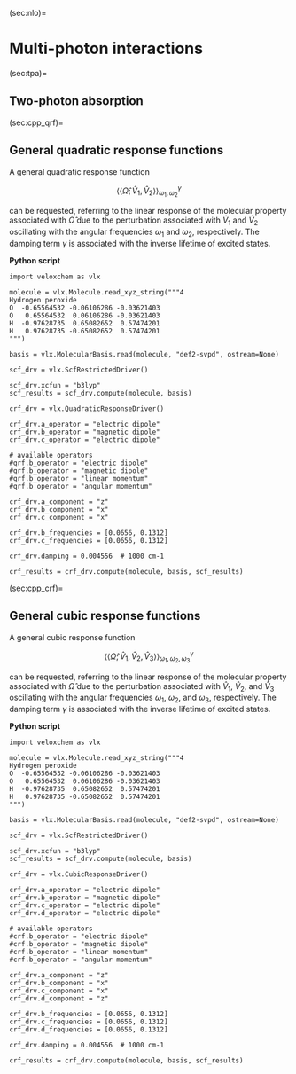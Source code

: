 (sec:nlo)=
# Multi-photon interactions

(sec:tpa)=
## Two-photon absorption

(sec:cpp_qrf)=
## General quadratic response functions

A general quadratic response function

$$
\langle\langle \hat{\Omega}; \hat{V}_1, \hat{V}_2 
\rangle \rangle_{\omega_1, \omega_2}^\gamma
$$

can be requested, referring to the linear response of the molecular property associated with $\hat{\Omega}$ due to the perturbation associated with $\hat{V}_1$ and $\hat{V}_2$ oscillating with the angular frequencies $\omega_1$ and $\omega_2$, respectively. The damping term $\gamma$ is associated with the inverse lifetime of excited states.

**Python script**

```
import veloxchem as vlx

molecule = vlx.Molecule.read_xyz_string("""4
Hydrogen peroxide
O  -0.65564532 -0.06106286 -0.03621403
O   0.65564532  0.06106286 -0.03621403
H  -0.97628735  0.65082652  0.57474201
H   0.97628735 -0.65082652  0.57474201
""")

basis = vlx.MolecularBasis.read(molecule, "def2-svpd", ostream=None)

scf_drv = vlx.ScfRestrictedDriver()

scf_drv.xcfun = "b3lyp"
scf_results = scf_drv.compute(molecule, basis)

crf_drv = vlx.QuadraticResponseDriver()

crf_drv.a_operator = "electric dipole"
crf_drv.b_operator = "magnetic dipole"
crf_drv.c_operator = "electric dipole"

# available operators
#qrf.b_operator = "electric dipole"
#qrf.b_operator = "magnetic dipole"
#qrf.b_operator = "linear momentum"
#qrf.b_operator = "angular momentum"

crf_drv.a_component = "z"
crf_drv.b_component = "x"
crf_drv.c_component = "x"

crf_drv.b_frequencies = [0.0656, 0.1312]
crf_drv.c_frequencies = [0.0656, 0.1312]

crf_drv.damping = 0.004556  # 1000 cm-1

crf_results = crf_drv.compute(molecule, basis, scf_results)
```

(sec:cpp_crf)=
## General cubic response functions

A general cubic response function

$$
\langle\langle \hat{\Omega}; \hat{V}_1, \hat{V}_2, \hat{V}_3 
\rangle \rangle_{\omega_1, \omega_2, \omega_3}^\gamma
$$

can be requested, referring to the linear response of the molecular property associated with $\hat{\Omega}$ due to the perturbation associated with $\hat{V}_1$, $\hat{V}_2$, and $\hat{V}_3$ oscillating with the angular frequencies $\omega_1$, $\omega_2$, and $\omega_3$, respectively. The damping term $\gamma$ is associated with the inverse lifetime of excited states.

**Python script**

```
import veloxchem as vlx

molecule = vlx.Molecule.read_xyz_string("""4
Hydrogen peroxide
O  -0.65564532 -0.06106286 -0.03621403
O   0.65564532  0.06106286 -0.03621403
H  -0.97628735  0.65082652  0.57474201
H   0.97628735 -0.65082652  0.57474201
""")

basis = vlx.MolecularBasis.read(molecule, "def2-svpd", ostream=None)

scf_drv = vlx.ScfRestrictedDriver()

scf_drv.xcfun = "b3lyp"
scf_results = scf_drv.compute(molecule, basis)

crf_drv = vlx.CubicResponseDriver()

crf_drv.a_operator = "electric dipole"
crf_drv.b_operator = "magnetic dipole"
crf_drv.c_operator = "electric dipole"
crf_drv.d_operator = "electric dipole"

# available operators
#crf.b_operator = "electric dipole"
#crf.b_operator = "magnetic dipole"
#crf.b_operator = "linear momentum"
#crf.b_operator = "angular momentum"

crf_drv.a_component = "z"
crf_drv.b_component = "x"
crf_drv.c_component = "x"
crf_drv.d_component = "z"

crf_drv.b_frequencies = [0.0656, 0.1312]
crf_drv.c_frequencies = [0.0656, 0.1312]
crf_drv.d_frequencies = [0.0656, 0.1312]

crf_drv.damping = 0.004556  # 1000 cm-1

crf_results = crf_drv.compute(molecule, basis, scf_results)
```
